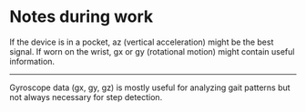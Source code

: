 # Notes during work

If the device is in a pocket, az (vertical acceleration) might be the best signal.
If worn on the wrist, gx or gy (rotational motion) might contain useful information.

---

Gyroscope data (gx, gy, gz) is mostly useful for analyzing gait patterns but not always necessary for step detection.
